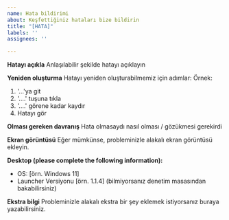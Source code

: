 ```yaml
---
name: Hata bildirimi
about: Keşfettiğiniz hataları bize bildirin
title: "[HATA]"
labels: ''
assignees: ''

---
```


**Hatayı açıkla**
Anlaşılabilir şekilde hatayı açıklayın

**Yeniden oluşturma**
Hatayı yeniden oluşturabilmemiz için adımlar:
Örnek:
1. '...'ya git
2. '....' tuşuna tıkla
3. '....' görene kadar kaydır
4. Hatayı gör

**Olması gereken davranış**
Hata olmasaydı nasıl olması / gözükmesi gerekirdi

**Ekran görüntüsü**
Eğer mümkünse, probleminizle alakalı ekran görüntüsü ekleyin.

**Desktop (please complete the following information):**
 - OS: [örn. Windows 11]
 - Launcher Versiyonu [örn. 1.1.4] (bilmiyorsanız denetim masasından bakabilirsiniz)

**Ekstra bilgi**
Probleminizle alakalı ekstra bir şey eklemek istiyorsanız buraya yazabilirsiniz.
